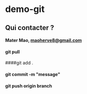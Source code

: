 # demo-git

## Qui contacter ?

#### Mater Mao, maoherve8@gmail.com 
#### git pull
####git add . 
#### git commit -m "message"
#### git push origin branch